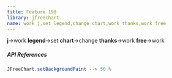 ```yaml
---
title: Feature 190
library: jfreechart
name: work j,set legend,change chart,work thanks,work free
---
```


**j**->work **legend**->set **chart**->change **thanks**->work **free**->work 

##### API References

```java
JFreeChart.setBackgroundPaint --> 50 %
```

